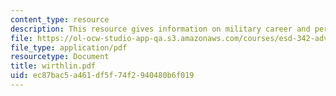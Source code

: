 ```yaml
---
content_type: resource
description: This resource gives information on military career and perspective.
file: https://ol-ocw-studio-app-qa.s3.amazonaws.com/courses/esd-342-advanced-system-architecture-spring-2006/ec87bac5a461df5f74f2940480b6f019_wirthlin.pdf
file_type: application/pdf
resourcetype: Document
title: wirthlin.pdf
uid: ec87bac5-a461-df5f-74f2-940480b6f019
---
```

